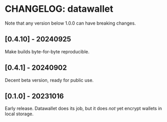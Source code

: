 # CHANGELOG: datawallet

Note that any version below 1.0.0 can have breaking changes.  

## [0.4.10] - 20240925
Make builds byte-for-byte reproducible.  

## [0.4.1] - 20240902
Decent beta version, ready for public use.  

## [0.1.0] - 20231016
Early release. Datawallet does its job, but it does *not* yet encrypt wallets in local storage.  
